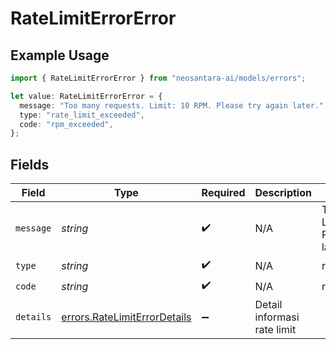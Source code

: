 # RateLimitErrorError

## Example Usage

```typescript
import { RateLimitErrorError } from "neosantara-ai/models/errors";

let value: RateLimitErrorError = {
  message: "Too many requests. Limit: 10 RPM. Please try again later.",
  type: "rate_limit_exceeded",
  code: "rpm_exceeded",
};
```

## Fields

| Field                                                                        | Type                                                                         | Required                                                                     | Description                                                                  | Example                                                                      |
| ---------------------------------------------------------------------------- | ---------------------------------------------------------------------------- | ---------------------------------------------------------------------------- | ---------------------------------------------------------------------------- | ---------------------------------------------------------------------------- |
| `message`                                                                    | *string*                                                                     | :heavy_check_mark:                                                           | N/A                                                                          | Too many requests. Limit: 10 RPM. Please try again later.                    |
| `type`                                                                       | *string*                                                                     | :heavy_check_mark:                                                           | N/A                                                                          | rate_limit_exceeded                                                          |
| `code`                                                                       | *string*                                                                     | :heavy_check_mark:                                                           | N/A                                                                          | rpm_exceeded                                                                 |
| `details`                                                                    | [errors.RateLimitErrorDetails](../../models/errors/ratelimiterrordetails.md) | :heavy_minus_sign:                                                           | Detail informasi rate limit                                                  |                                                                              |
